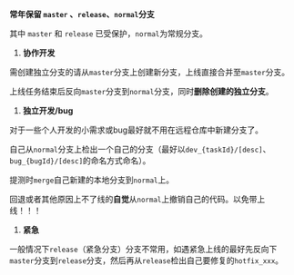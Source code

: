 **常年保留 `master` 、`release`、`normal`分支**

其中 `master` 和 `release` 已受保护，`normal`为常规分支。

1. **协作开发**

需创建独立分支的请从`master`分支上创建新分支，上线直接合并至`master`分支。

上线任务结束后反向`master`分支到`normal`分支，同时**删除创建的独立分支**。

1. **独立开发/bug**

对于一些个人开发的小需求或bug最好就不用在远程仓库中新建分支了。

自己从`normal`分支上检出一个自己的分支（最好以`dev_{taskId}/[desc]`、`bug_{bugId}/[desc]`的命名方式命名）。

提测时`merge`自己新建的本地分支到`normal`上。

回退或者其他原因上不了线的**自觉**从`normal`上撤销自己的代码。以免带上线！！！


1. **紧急**

一般情况下`release`（紧急分支）分支不常用，如遇紧急上线的最好先反向下`master`分支到`release`分支，然后再从`release`检出自己要修复的`hotfix_xxx`。